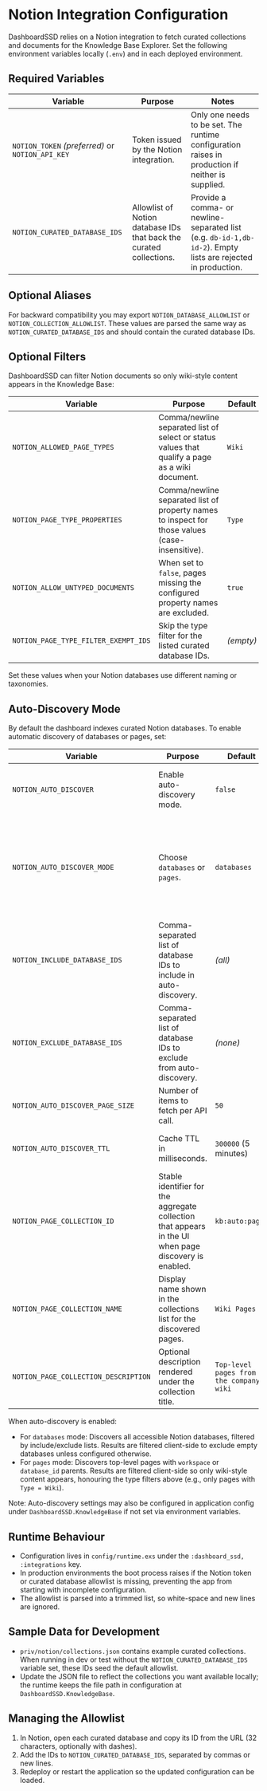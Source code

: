 # Notion Integration Configuration

DashboardSSD relies on a Notion integration to fetch curated collections and documents for the Knowledge Base Explorer. Set the following environment variables locally (`.env`) and in each deployed environment.

## Required Variables

| Variable | Purpose | Notes |
|----------|---------|-------|
| `NOTION_TOKEN` *(preferred)* or `NOTION_API_KEY` | Token issued by the Notion integration. | Only one needs to be set. The runtime configuration raises in production if neither is supplied. |
| `NOTION_CURATED_DATABASE_IDS` | Allowlist of Notion database IDs that back the curated collections. | Provide a comma- or newline-separated list (e.g. `db-id-1,db-id-2`). Empty lists are rejected in production. |

## Optional Aliases

For backward compatibility you may export `NOTION_DATABASE_ALLOWLIST` or `NOTION_COLLECTION_ALLOWLIST`. These values are parsed the same way as `NOTION_CURATED_DATABASE_IDS` and should contain the curated database IDs.

## Optional Filters

DashboardSSD can filter Notion documents so only wiki-style content appears in the Knowledge Base:

| Variable | Purpose | Default |
|----------|---------|---------|
| `NOTION_ALLOWED_PAGE_TYPES` | Comma/newline separated list of select or status values that qualify a page as a wiki document. | `Wiki` |
| `NOTION_PAGE_TYPE_PROPERTIES` | Comma/newline separated list of property names to inspect for those values (case-insensitive). | `Type` |
| `NOTION_ALLOW_UNTYPED_DOCUMENTS` | When set to `false`, pages missing the configured property names are excluded. | `true` |
| `NOTION_PAGE_TYPE_FILTER_EXEMPT_IDS` | Skip the type filter for the listed curated database IDs. | *(empty)* |

Set these values when your Notion databases use different naming or taxonomies.

## Auto-Discovery Mode

By default the dashboard indexes curated Notion databases. To enable automatic discovery of databases or pages, set:

| Variable | Purpose | Default | Notes |
|----------|---------|---------|-------|
| `NOTION_AUTO_DISCOVER` | Enable auto-discovery mode. | `false` | Set to `true` to discover databases or pages automatically. |
| `NOTION_AUTO_DISCOVER_MODE` | Choose `databases` or `pages`. | `databases` | `databases`: Discover all accessible databases. `pages`: Discover top-level pages from the Notion Search API. |
| `NOTION_INCLUDE_DATABASE_IDS` | Comma-separated list of database IDs to include in auto-discovery. | *(all)* | Only applies when mode is `databases`. |
| `NOTION_EXCLUDE_DATABASE_IDS` | Comma-separated list of database IDs to exclude from auto-discovery. | *(none)* | Only applies when mode is `databases`. |
| `NOTION_AUTO_DISCOVER_PAGE_SIZE` | Number of items to fetch per API call. | `50` | Clamped to Notion's limits (max 100). |
| `NOTION_AUTO_DISCOVER_TTL` | Cache TTL in milliseconds. | `300000` (5 minutes) | How long to cache discovery results. |
| `NOTION_PAGE_COLLECTION_ID` | Stable identifier for the aggregate collection that appears in the UI when page discovery is enabled. | `kb:auto:pages` | Only applies when mode is `pages`. |
| `NOTION_PAGE_COLLECTION_NAME` | Display name shown in the collections list for the discovered pages. | `Wiki Pages` | Only applies when mode is `pages`. |
| `NOTION_PAGE_COLLECTION_DESCRIPTION` | Optional description rendered under the collection title. | `Top-level pages from the company wiki` | Only applies when mode is `pages`. |

When auto-discovery is enabled:
- For `databases` mode: Discovers all accessible Notion databases, filtered by include/exclude lists. Results are filtered client-side to exclude empty databases unless configured otherwise.
- For `pages` mode: Discovers top-level pages with `workspace` or `database_id` parents. Results are filtered client-side so only wiki-style content appears, honouring the type filters above (e.g., only pages with `Type = Wiki`).

Note: Auto-discovery settings may also be configured in application config under `DashboardSSD.KnowledgeBase` if not set via environment variables.

## Runtime Behaviour

- Configuration lives in `config/runtime.exs` under the `:dashboard_ssd, :integrations` key.
- In production environments the boot process raises if the Notion token or curated database allowlist is missing, preventing the app from starting with incomplete configuration.
- The allowlist is parsed into a trimmed list, so white-space and new lines are ignored.

## Sample Data for Development

- `priv/notion/collections.json` contains example curated collections. When running in dev or test without the `NOTION_CURATED_DATABASE_IDS` variable set, these IDs seed the default allowlist.
- Update the JSON file to reflect the collections you want available locally; the runtime keeps the file path in configuration at `DashboardSSD.KnowledgeBase`.

## Managing the Allowlist

1. In Notion, open each curated database and copy its ID from the URL (32 characters, optionally with dashes).
2. Add the IDs to `NOTION_CURATED_DATABASE_IDS`, separated by commas or new lines.
3. Redeploy or restart the application so the updated configuration can be loaded.
